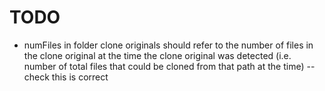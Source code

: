 # TODO

- numFiles in folder clone originals should refer to the number of files in the clone original at the time the clone original was detected (i.e. number of total files that could be cloned from that path at the time) -- check this is correct